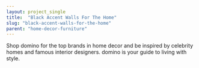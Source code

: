 ```yaml
---
layout: project_single
title:  "Black Accent Walls For The Home"
slug: "black-accent-walls-for-the-home"
parent: "home-decor-furniture"
---
```

Shop domino for the top brands in home decor and be inspired by celebrity homes and famous interior designers. domino is your guide to living with style.